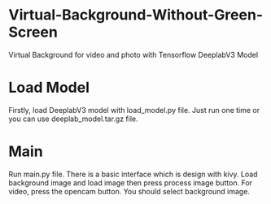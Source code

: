# Virtual-Background-Without-Green-Screen
Virtual Background for video and photo with Tensorflow DeeplabV3 Model

# Load Model
Firstly, load DeeplabV3 model with load_model.py file. Just run one time or you can use deeplab_model.tar.gz file.

# Main
Run main.py file. There is a basic interface which is design with kivy. Load background image and load image then press process image button. For video, press the opencam button. You should select background image.

